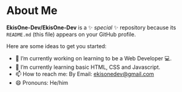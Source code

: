 # About Me


**EkisOne-Dev/EkisOne-Dev** is a ✨ _special_ ✨ repository because its `README.md` (this file) appears on your GitHub profile.

Here are some ideas to get you started:

- 🔭 I’m currently working on learning to be a Web Developer 💻.
- 🌱 I’m currently learning basic HTML, CSS and Javascript.
- 📫 How to reach me: By Email: ekisonedev@gmail.com
- 😄 Pronouns: He/him
<!--- 👯 I’m looking to collaborate on ...
- 🤔 I’m looking for help with ...
- 💬 Ask me about ...-->

<!--- ⚡ Fun fact: ...-->

